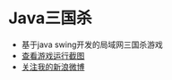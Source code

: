 # Java三国杀 #
  * 基于java swing开发的局域网三国杀游戏
  * [查看游戏运行截图](http://hi.baidu.com/dizemmm/album/java%C8%FD%B9%FA%C9%B1)
  * [关注我的新浪微博](http://weibo.com/dizem)